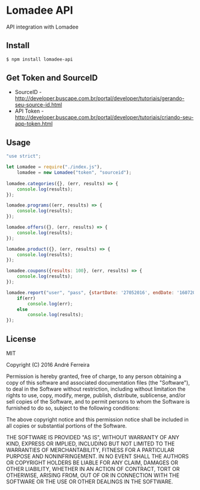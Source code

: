 # Lomadee API

API integration with Lomadee

## Install

```bash
$ npm install lomadee-api
```

## Get Token and SourceID

* SourceID - http://developer.buscape.com.br/portal/developer/tutoriais/gerando-seu-source-id.html
* API Token - http://developer.buscape.com.br/portal/developer/tutoriais/criando-seu-app-token.html

## Usage

```js
"use strict";

let Lomadee = require("./index.js"),
    lomadee = new Lomadee("token", "sourceid");
    
lomadee.categories({}, (err, results) => {
    console.log(results);
});

lomadee.programs((err, results) => {
    console.log(results);
});

lomadee.offers({}, (err, results) => {
    console.log(results);
});

lomadee.product({}, (err, results) => {
    console.log(results);
});

lomadee.coupons({results: 100}, (err, results) => {
    console.log(results);
});

lomadee.report("user", "pass", {startDate: '27052016', endDate: '16072016', eventStatus: 0, publisherId: 'your publisher id'}, (err, results) => {
    if(err)
        console.log(err);
    else
        console.log(results);
});
```

## License

  MIT
  
  Copyright (C) 2016 André Ferreira

  Permission is hereby granted, free of charge, to any person obtaining a copy of this software and associated documentation files (the "Software"), to deal in the Software without restriction, including without limitation the rights to use, copy, modify, merge, publish, distribute, sublicense, and/or sell copies of the Software, and to permit persons to whom the Software is furnished to do so, subject to the following conditions:

  The above copyright notice and this permission notice shall be included in all copies or substantial portions of the Software.

  THE SOFTWARE IS PROVIDED "AS IS", WITHOUT WARRANTY OF ANY KIND, EXPRESS OR IMPLIED, INCLUDING BUT NOT LIMITED TO THE WARRANTIES OF MERCHANTABILITY, FITNESS FOR A PARTICULAR PURPOSE AND NONINFRINGEMENT. IN NO EVENT SHALL THE AUTHORS OR COPYRIGHT HOLDERS BE LIABLE FOR ANY CLAIM, DAMAGES OR OTHER LIABILITY, WHETHER IN AN ACTION OF CONTRACT, TORT OR OTHERWISE, ARISING FROM, OUT OF OR IN CONNECTION WITH THE SOFTWARE OR THE USE OR OTHER DEALINGS IN THE SOFTWARE.